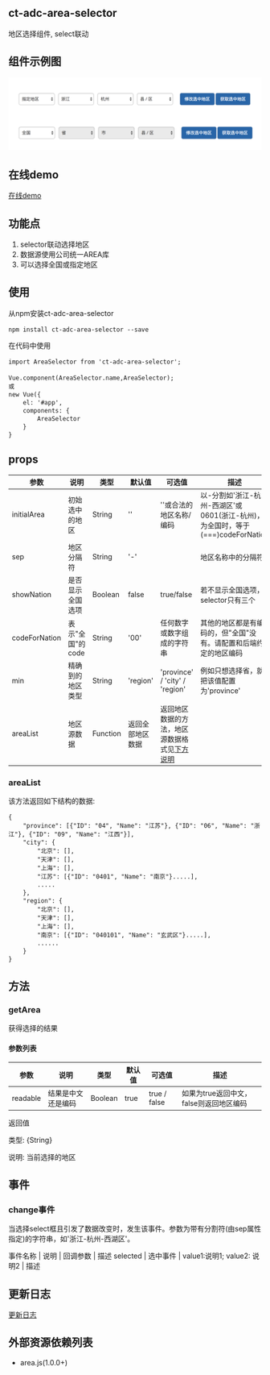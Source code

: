 ## ct-adc-area-selector

地区选择组件, select联动

## 组件示例图

![img](https://github.com/ct-adc/adc-area-selector/blob/dev/area-selector.png)

## 在线demo

[在线demo](https://codepen.io/rubyisapm/pen/YVdgdY)

## 功能点

1. selector联动选择地区
2. 数据源使用公司统一AREA库
3. 可以选择全国或指定地区

## 使用

从npm安装ct-adc-area-selector

```
npm install ct-adc-area-selector --save
```
在代码中使用

```
import AreaSelector from 'ct-adc-area-selector';

Vue.component(AreaSelector.name,AreaSelector);
或
new Vue({
    el: '#app',
    components: {
        AreaSelector
    }
}
```

## props

参数 | 说明 | 类型 | 默认值 | 可选值 | 描述 |
--- | --- | --- | --- | ---- | ---
initialArea | 初始选中的地区 | String | '' | ''或合法的地区名称/编码 | 以-分割如'浙江-杭州-西湖区'或0601(浙江-杭州)，为全国时，等于(===)codeForNation
sep | 地区分隔符 | String | '-' |  | 地区名称中的分隔符 
showNation | 是否显示全国选项 | Boolean | false | true/false | 若不显示全国选项，selector只有三个
codeForNation | 表示"全国"的code | String | '00' | 任何数字或数字组成的字符串 | 其他的地区都是有编码的，但"全国"没有。请配置和后端约定的地区编码
min | 精确到的地区类型 | String | 'region' | 'province' / 'city' / 'region' | 例如只想选择省，就把该值配置为'province'
areaList | 地区源数据 | Function | 返回全部地区数据 | 返回地区数据的方法，地区源数据格式见[下方说明](#areaList) | 

### areaList

该方法返回如下结构的数据:
```
{
    "province": [{"ID": "04", "Name": "江苏"}, {"ID": "06", "Name": "浙江"}, {"ID": "09", "Name": "江西"}],
    "city": {
        "北京": [],
        "天津": [],
        "上海": [],
        "江苏": [{"ID": "0401", "Name": "南京"}.....],
        .....
    },  
    "region": {
        "北京": [],
        "天津": [],
        "上海": [],
        "南京": [{"ID": "040101", "Name": "玄武区"}.....],
        ......
    }
}

```


## 方法

### getArea
    
获得选择的结果

#### 参数列表

参数 | 说明 | 类型 | 默认值 | 可选值 | 描述 |
--- | --- | --- | --- | ---- | ----
readable | 结果是中文还是编码 | Boolean | true | true / false | 如果为true返回中文，false则返回地区编码

返回值

类型: {String}

说明: 当前选择的地区

## 事件

### change事件
    
当选择select框且引发了数据改变时，发生该事件。参数为带有分割符(由sep属性指定)的字符串，如'浙江-杭州-西湖区'。

事件名称 | 说明 | 回调参数 | 描述
selected | 选中事件 | value1:说明1; value2: 说明2 | 描述

## 更新日志

[更新日志](https://github.com/ct-adc/adc-area-selector/blob/dev/changeLog.md)

## 外部资源依赖列表

- area.js(1.0.0+)